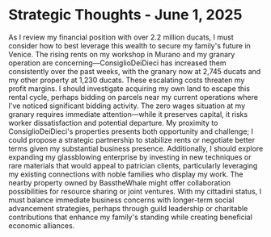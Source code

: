 # Strategic Thoughts - June 1, 2025

As I review my financial position with over 2.2 million ducats, I must consider how to best leverage this wealth to secure my family's future in Venice. The rising rents on my workshop in Murano and my granary operation are concerning—ConsiglioDeiDieci has increased them consistently over the past weeks, with the granary now at 2,745 ducats and my other property at 1,230 ducats. These escalating costs threaten my profit margins. I should investigate acquiring my own land to escape this rental cycle, perhaps bidding on parcels near my current operations where I've noticed significant bidding activity. The zero wages situation at my granary requires immediate attention—while it preserves capital, it risks worker dissatisfaction and potential departure. My proximity to ConsiglioDeiDieci's properties presents both opportunity and challenge; I could propose a strategic partnership to stabilize rents or negotiate better terms given my substantial business presence. Additionally, I should explore expanding my glassblowing enterprise by investing in new techniques or rare materials that would appeal to patrician clients, particularly leveraging my existing connections with noble families who display my work. The nearby property owned by BasstheWhale might offer collaboration possibilities for resource sharing or joint ventures. With my cittadini status, I must balance immediate business concerns with longer-term social advancement strategies, perhaps through guild leadership or charitable contributions that enhance my family's standing while creating beneficial economic alliances.
